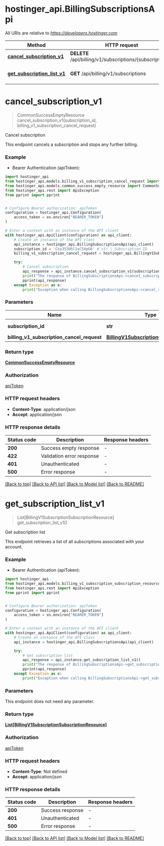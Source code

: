 # hostinger_api.BillingSubscriptionsApi

All URIs are relative to *https://developers.hostinger.com*

Method | HTTP request | Description
------------- | ------------- | -------------
[**cancel_subscription_v1**](BillingSubscriptionsApi.md#cancel_subscription_v1) | **DELETE** /api/billing/v1/subscriptions/{subscriptionId} | Cancel subscription
[**get_subscription_list_v1**](BillingSubscriptionsApi.md#get_subscription_list_v1) | **GET** /api/billing/v1/subscriptions | Get subscription list


# **cancel_subscription_v1**
> CommonSuccessEmptyResource cancel_subscription_v1(subscription_id, billing_v1_subscription_cancel_request)

Cancel subscription

This endpoint cancels a subscription and stops any further billing.

### Example

* Bearer Authentication (apiToken):

```python
import hostinger_api
from hostinger_api.models.billing_v1_subscription_cancel_request import BillingV1SubscriptionCancelRequest
from hostinger_api.models.common_success_empty_resource import CommonSuccessEmptyResource
from hostinger_api.rest import ApiException
from pprint import pprint


# Configure Bearer authorization: apiToken
configuration = hostinger_api.Configuration(
    access_token = os.environ["BEARER_TOKEN"]
)

# Enter a context with an instance of the API client
with hostinger_api.ApiClient(configuration) as api_client:
    # Create an instance of the API class
    api_instance = hostinger_api.BillingSubscriptionsApi(api_client)
    subscription_id = 'Cxy353Uhl1xC54pG6' # str | Subscription ID
    billing_v1_subscription_cancel_request = hostinger_api.BillingV1SubscriptionCancelRequest() # BillingV1SubscriptionCancelRequest | 

    try:
        # Cancel subscription
        api_response = api_instance.cancel_subscription_v1(subscription_id, billing_v1_subscription_cancel_request)
        print("The response of BillingSubscriptionsApi->cancel_subscription_v1:\n")
        pprint(api_response)
    except Exception as e:
        print("Exception when calling BillingSubscriptionsApi->cancel_subscription_v1: %s\n" % e)
```



### Parameters


Name | Type | Description  | Notes
------------- | ------------- | ------------- | -------------
 **subscription_id** | **str**| Subscription ID | 
 **billing_v1_subscription_cancel_request** | [**BillingV1SubscriptionCancelRequest**](BillingV1SubscriptionCancelRequest.md)|  | 

### Return type

[**CommonSuccessEmptyResource**](CommonSuccessEmptyResource.md)

### Authorization

[apiToken](../README.md#apiToken)

### HTTP request headers

 - **Content-Type**: application/json
 - **Accept**: application/json

### HTTP response details

| Status code | Description | Response headers |
|-------------|-------------|------------------|
**200** | Success empty response |  -  |
**422** | Validation error response |  -  |
**401** | Unauthenticated |  -  |
**500** | Error response |  -  |

[[Back to top]](#) [[Back to API list]](../README.md#documentation-for-api-endpoints) [[Back to Model list]](../README.md#documentation-for-models) [[Back to README]](../README.md)

# **get_subscription_list_v1**
> List[BillingV1SubscriptionSubscriptionResource] get_subscription_list_v1()

Get subscription list

This endpoint retrieves a list of all subscriptions associated with your account.

### Example

* Bearer Authentication (apiToken):

```python
import hostinger_api
from hostinger_api.models.billing_v1_subscription_subscription_resource import BillingV1SubscriptionSubscriptionResource
from hostinger_api.rest import ApiException
from pprint import pprint


# Configure Bearer authorization: apiToken
configuration = hostinger_api.Configuration(
    access_token = os.environ["BEARER_TOKEN"]
)

# Enter a context with an instance of the API client
with hostinger_api.ApiClient(configuration) as api_client:
    # Create an instance of the API class
    api_instance = hostinger_api.BillingSubscriptionsApi(api_client)

    try:
        # Get subscription list
        api_response = api_instance.get_subscription_list_v1()
        print("The response of BillingSubscriptionsApi->get_subscription_list_v1:\n")
        pprint(api_response)
    except Exception as e:
        print("Exception when calling BillingSubscriptionsApi->get_subscription_list_v1: %s\n" % e)
```



### Parameters

This endpoint does not need any parameter.

### Return type

[**List[BillingV1SubscriptionSubscriptionResource]**](BillingV1SubscriptionSubscriptionResource.md)

### Authorization

[apiToken](../README.md#apiToken)

### HTTP request headers

 - **Content-Type**: Not defined
 - **Accept**: application/json

### HTTP response details

| Status code | Description | Response headers |
|-------------|-------------|------------------|
**200** | Success response |  -  |
**401** | Unauthenticated |  -  |
**500** | Error response |  -  |

[[Back to top]](#) [[Back to API list]](../README.md#documentation-for-api-endpoints) [[Back to Model list]](../README.md#documentation-for-models) [[Back to README]](../README.md)

